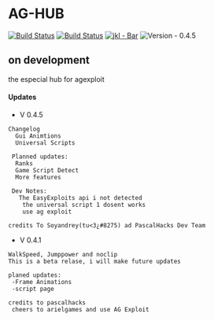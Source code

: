 # AG-HUB
[![Build Status](https://img.shields.io/github/forks/soyandrey/AG-HUB.svg?style=for-the-badge)](https://github.com/soyandrey/AG-HUB)
[![Build Status](https://img.shields.io/github/stars/soyandrey/AG-HUB.svg?style=for-the-badge)](https://github.com/soyandrey/AG-HUB)
[![jkl - Bar](https://img.shields.io/badge/Status-On_DEvelopment-2ea44f?style=for-the-badge)](https://)
![Version - 0.4.5](https://img.shields.io/badge/Version-0.4.5-blue?style=for-the-badge?logo=data:image/svg;base64,PHN2ZyByb2xlPSJpbWciIHZpZXdCb3g9IjAgMCAyNCAyNCIgeG1sbnM9Imh0dHA6Ly93d3cudzMub3JnLzIwMDAvc3ZnIj48dGl0bGU+QU1QPC90aXRsZT48cGF0aCBkPSJNMTIgMGM2LjYyOCAwIDEyIDUuMzczIDEyIDEycy01LjM3MiAxMi0xMiAxMkM1LjM3MyAyNCAwIDE4LjYyNyAwIDEyUzUuMzczIDAgMTIgMHptLS45MiAxOS4yNzhsNS4wMzQtOC4zNzdhLjQ0NC40NDQgMCAwMC4wOTctLjI2OC40NTUuNDU1IDAgMDAtLjQ1NS0uNDU1bC0yLjg1MS4wMDQuOTI0LTUuNDY4LS45MjctLjAwMy01LjAxOCA4LjM2N3MtLjEuMTgzLS4xLjI5MWMwIC4yNTEuMjA0LjQ1NS40NTUuNDU1bDIuODMxLS4wMDQtLjkwMSA1LjQ1OHoiLz48L3N2Zz4=)

## on development

the especial hub for agexploit

#### Updates
- V 0.4.5

```
Changelog
  Gui Animtions
  Universal Scripts
 
 Planned updates:
  Ranks
  Game Script Detect
  More features
  
 Dev Notes:
   The EasyExploits api i not detected
    the universal script 1 dosent works
    use ag exploit

credits To Soyandrey(tu<3¿#8275) ad PascalHacks Dev Team
```
 
- V 0.4.1

```
WalkSpeed, Jumppower and noclip
This is a beta relase, i will make future updates

planed updates:
 -Frame Animations
 -script page

credits to pascalhacks
 cheers to arielgames and use AG Exploit
